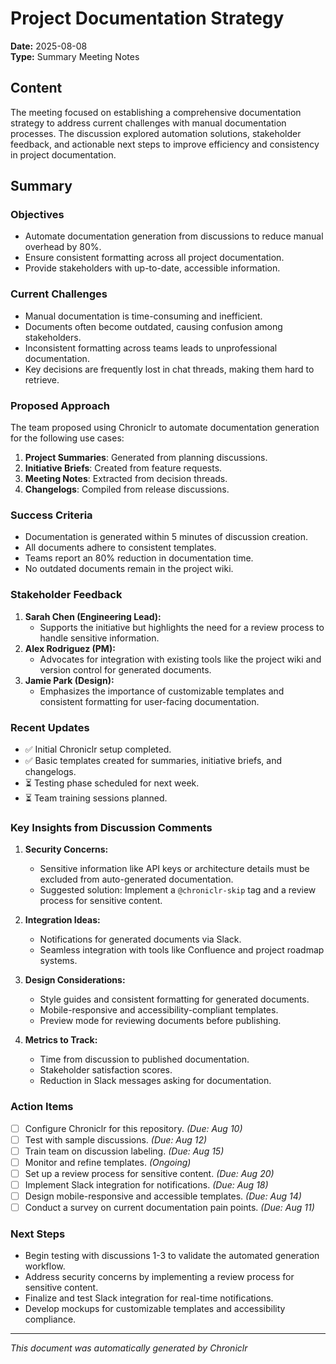 # Project Documentation Strategy

**Date:** 2025-08-08  
**Type:** Summary Meeting Notes  

## Content

The meeting focused on establishing a comprehensive documentation strategy to address current challenges with manual documentation processes. The discussion explored automation solutions, stakeholder feedback, and actionable next steps to improve efficiency and consistency in project documentation.

## Summary

### Objectives
- Automate documentation generation from discussions to reduce manual overhead by 80%.
- Ensure consistent formatting across all project documentation.
- Provide stakeholders with up-to-date, accessible information.

### Current Challenges
- Manual documentation is time-consuming and inefficient.
- Documents often become outdated, causing confusion among stakeholders.
- Inconsistent formatting across teams leads to unprofessional documentation.
- Key decisions are frequently lost in chat threads, making them hard to retrieve.

### Proposed Approach
The team proposed using Chroniclr to automate documentation generation for the following use cases:
1. **Project Summaries**: Generated from planning discussions.
2. **Initiative Briefs**: Created from feature requests.
3. **Meeting Notes**: Extracted from decision threads.
4. **Changelogs**: Compiled from release discussions.

### Success Criteria
- Documentation is generated within 5 minutes of discussion creation.
- All documents adhere to consistent templates.
- Teams report an 80% reduction in documentation time.
- No outdated documents remain in the project wiki.

### Stakeholder Feedback
1. **Sarah Chen (Engineering Lead):**  
   - Supports the initiative but highlights the need for a review process to handle sensitive information.  
2. **Alex Rodriguez (PM):**  
   - Advocates for integration with existing tools like the project wiki and version control for generated documents.  
3. **Jamie Park (Design):**  
   - Emphasizes the importance of customizable templates and consistent formatting for user-facing documentation.  

### Recent Updates
- ✅ Initial Chroniclr setup completed.  
- ✅ Basic templates created for summaries, initiative briefs, and changelogs.  
- ⏳ Testing phase scheduled for next week.  
- ⏳ Team training sessions planned.  

### Key Insights from Discussion Comments
1. **Security Concerns:**  
   - Sensitive information like API keys or architecture details must be excluded from auto-generated documentation.  
   - Suggested solution: Implement a `@chroniclr-skip` tag and a review process for sensitive content.  

2. **Integration Ideas:**  
   - Notifications for generated documents via Slack.  
   - Seamless integration with tools like Confluence and project roadmap systems.  

3. **Design Considerations:**  
   - Style guides and consistent formatting for generated documents.  
   - Mobile-responsive and accessibility-compliant templates.  
   - Preview mode for reviewing documents before publishing.  

4. **Metrics to Track:**  
   - Time from discussion to published documentation.  
   - Stakeholder satisfaction scores.  
   - Reduction in Slack messages asking for documentation.  

### Action Items
- [ ] Configure Chroniclr for this repository. *(Due: Aug 10)*  
- [ ] Test with sample discussions. *(Due: Aug 12)*  
- [ ] Train team on discussion labeling. *(Due: Aug 15)*  
- [ ] Monitor and refine templates. *(Ongoing)*  
- [ ] Set up a review process for sensitive content. *(Due: Aug 20)*  
- [ ] Implement Slack integration for notifications. *(Due: Aug 18)*  
- [ ] Design mobile-responsive and accessible templates. *(Due: Aug 14)*  
- [ ] Conduct a survey on current documentation pain points. *(Due: Aug 11)*  

### Next Steps
- Begin testing with discussions 1-3 to validate the automated generation workflow.  
- Address security concerns by implementing a review process for sensitive content.  
- Finalize and test Slack integration for real-time notifications.  
- Develop mockups for customizable templates and accessibility compliance.  

---
*This document was automatically generated by Chroniclr*